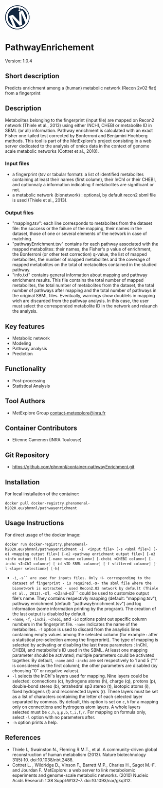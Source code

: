 ![LOGO](Logo_Metexplore.png)
# PathwayEnrichement

Version: 1.0.4

## Short description
Predicts enrichment among a (human) metabolic network (Recon 2v02 flat) from a fingerprint

## Description
Metabolites belonging to the fingerprint (input file) are mapped on Recon2 network (Thiele et al., 2013) using either INCHI, CHEBI or metabolite ID in SBML (or all) information. Pathway enrichment is calculated with an exact Fisher one-tailed test corrected by Bonferroni and Benjamini Hochberg methods. This tool is part of the MetExplore's project consisting in a web server dedicated to the analysis of omics data in the context of genome scale metabolic networks (Cottret et al., 2010).

### Input files
- a fingerprint (tsv or tabular format): a list of identified metabolites containing at least their names (first column), their InChI or their CHEBI, and optionnaly a information indicating if metabolites are significant or not.
- a metabolic network (bionetwork) : optional, by default recon2 sbml file is used (Thiele et al., 2013).

### Output files
- "mapping.tsv": each line corresponds to metabolites from the dataset file: the success or the failure of the mapping, their names in the dataset, those of one or several elements of the network in case of matching.
- "pathwayEnrichment.tsv" contains for each pathway associated with the mapped metabolites: their names, the Fisher's p value of enrichment, the Bonferroni (or other test correction) q-value, the list of mapped metabolites, the number of mapped metabolites and the coverage of mapped metabolites on the total of metabolites contained in the studied pathway.
- "info.txt" contains general information about mapping and pathway enrichment results. This file contains the total number of mapped metabolites, the total number of metabolites from the dataset, the total number of pathways after mapping and the total number of pathways in the original SBML files. Eventually, warnings show doublets in mapping wich are discarded from the pathway analysis. In this case, the user must select the corresponded metabolite ID in the network and relaunch the analysis.

## Key features
- Metabolic network
- Modeling
- Pathway analysis
- Prediction

## Functionality
- Post-processing
- Statistical Analysis

## Tool Authors
- MetExplore Group contact-metexplore@inra.fr

## Container Contributors
- Etienne Camenen (INRA Toulouse)

## Git Repository
- https://github.com/phnmnl/container-pathwayEnrichment.git

## Installation
For local installation of the container:
```
docker pull docker-registry.phenomenal-h2020.eu/phnmnl/pathwayenrichment
```

## Usage Instructions
For direct usage of the docker image:
```
docker run docker-registry.phenomenal-h2020.eu/phnmnl/pathwayenrichment -i  <input file> [-s <sbml file>] [-o1 <mapping output file>] [-o2 <pathway enrichment output file>] [-o3 <info output file>] [-name <name column>] [-chebi <CHEBI column>] [-inchi <InChI column>] [-id <ID SBML column>] [-f <filtered column>] [-l <layer selection>] [-h]
```

- ```-i```, ```-s`` are used for inputs files. Only ```-i``` - corresponding to the dataset of fingerprint - is required. ```-s``` - the sbml file where the bionetwork is extracted - used Recon2.02 network by default (Thiele et al., 2013).
```-o1```, ```-o2``` and ```-o3``` could be used to customize output file's name. They contains respectivly mapping (default: "mapping.tsv"), pathway enrichment (default: "pathwayEnrichment.tsv") and log information (some information printing by the program). The creation of the last output is disabled by default.
- ```-name```, ```-f```, ```-inchi```, ```-chebi```, and ```-id``` options point out specific column numbers in the fingerprint file. ```-name``` indicates the name of the metabolites. ```-f``` option is used to discard from the anaylisis lines containing empty values among the selected column (for example : after a statistical pre-selection among the fingerprint). The type of mapping is selected by activating or disabling the last three parameters : InChI, CHEBI, and metabolite's ID used in the SBML. At least one mapping parameter should be activated; multiple parameters could be activated together. By default, ```-name``` and ```-inchi``` are set respectively to 1 and 5 ("1" is considered as the first column); the other parameters are disabled (by choosing "0" or negative values).
- ```-l``` selects the InChI's layers used for mapping. Nine layers could be selected: connections (c), hydrogens atoms (h), charge (q), protons (p), double-bond stereo (b), tetrahedral sp3 stereo (t), isotopic atoms (i), fixed hydrogens (f) and reconnected layers (r). These layers must be set as a list of characters containing the letter of each selected layer separated by commas. By default, this option is set on ```c,h``` for a mapping only on connections and hydrogens atom layers. A whole layers selected must be ```c,h,q,p,b,t,i,f,r```. For mapping on formula only, select ```-l``` option with no parameters after.
- ```-h``` option prints a help.

## References
- Thiele I., Swainston N., Fleming R.M.T., et al. A community-driven global reconstruction of human metabolism (2013). Nature biotechnology 31(5):10. doi:10.1038/nbt.2488.
- Cottret L. , Wildridge D., Vinson F., Barrett M.P., Charles H., Sagot M.-F. and Jourdan F. MetExplore: a web server to link metabolomic experiments and genome-scale metabolic networks. (2010) Nucleic Acids Research 1:38 Suppl:W132-7. doi:10.1093/nar/gkq312.
